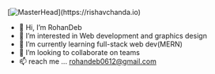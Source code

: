 [![MasterHead](https://1.bp.blogspot.com/-7A4WynwLsM...)](https://rishavchanda.io)
- 👋 Hi, I’m RohanDeb
- 👀 I’m interested in Web development and graphics design
- 🌱 I’m currently learning full-stack web dev(MERN)
- 💞️ I’m looking to collaborate on teams
- 📫 reach me ... rohandeb0612@gmail.com

<!---
RohanDeb1/RohanDeb1 is a ✨ special ✨ repository because its `README.md` (this file) appears on your GitHub profile.
You can click the Preview link to take a look at your changes.
--->
